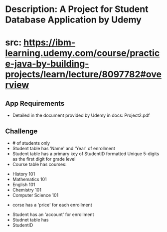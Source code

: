 # Description: A Project for Student Database Application by Udemy

# src: https://ibm-learning.udemy.com/course/practice-java-by-building-projects/learn/lecture/8097782#overview

## App Requirements
* Detailed in the document provided by Udemy in docs: Project2.pdf

## Challenge 
* \# of students only
* Student table has 'Name' and 'Year' of enrollment
* Student table has a primary key of StudentID formatted Unique 5-digits as the first digit for grade level
* Course table has courses:
- History 101
- Mathematics 101
- English 101
- Chemistry 101
- Computer Science 101
* corse has a 'price' for each enrollment
- Student has an 'account' for enrollment
- Studnet table has
 - StudentID
 

